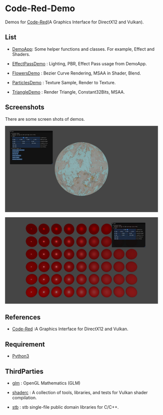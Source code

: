 # Code-Red-Demo

Demos for [Code-Red](https://github.com/LinkClinton/Code-Red/tree/master)(A Graphics Interface for DirectX12 and Vulkan).

## List

- [DemoApp](https://github.com/LinkClinton/Code-Red-Demo/tree/master/Demos/DemoApp): Some helper functions and classes. For example, Effect and Shaders.

- [EffectPassDemo](https://github.com/LinkClinton/Code-Red-Demo/tree/master/Demos/EffectPassDemo) : Lighting, PBR, Effect Pass usage from DemoApp.

- [FlowersDemo](https://github.com/LinkClinton/Code-Red-Demo/tree/master/Demos/FlowersDemo) : Bezier Curve Rendering, MSAA in Shader, Blend.

- [ParticlesDemo](https://github.com/LinkClinton/Code-Red-Demo/tree/master/Demos/ParticlesDemo) : Texture Sample, Render to Texture.

- [TriangleDemo](https://github.com/LinkClinton/Code-Red-Demo/tree/master/Demos/TriangleDemo) : Render Triangle, Constant32Bits, MSAA.

## Screenshots

There are some screen shots of demos.

![effect_pass_pbr_0](./Screenshots/effect_pass_pbr_0.jpg)

![effect_pass_pbr_1](./Screenshots/effect_pass_pbr_1.jpg)

## References

-  [Code-Red](https://github.com/LinkClinton/Code-Red/tree/master) :A Graphics Interface for DirectX12 and Vulkan.

## Requirement

- [Python3](https://www.python.org/)

## ThirdParties

- [glm](https://github.com/g-truc/glm) : OpenGL Mathematics (GLM) 

- [shaderc](https://github.com/google/shaderc) : A collection of tools, libraries, and tests for Vulkan shader compilation.

- [stb](https://github.com/nothings/stb) : stb single-file public domain libraries for C/C++.